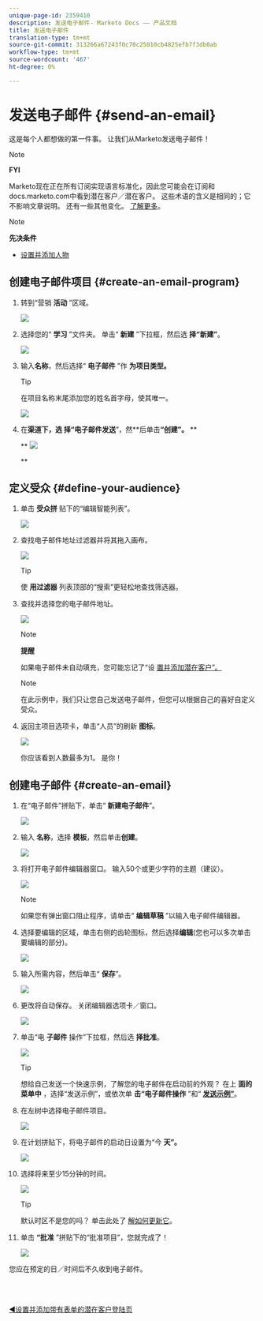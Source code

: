 ```yaml
---
unique-page-id: 2359410
description: 发送电子邮件- Marketo Docs —— 产品文档
title: 发送电子邮件
translation-type: tm+mt
source-git-commit: 313266a67243f0c70c25010cb4825efb7f3db0ab
workflow-type: tm+mt
source-wordcount: '467'
ht-degree: 0%

---
```



# 发送电子邮件 {#send-an-email}

这是每个人都想做的第一件事。 让我们从Marketo发送电子邮件！

>[!NOTE]
>
>**FYI**
>
>Marketo现在正在所有订阅实现语言标准化，因此您可能会在订阅和docs.marketo.com中看到潜在客户／潜在客户。 这些术语的含义是相同的；它不影响文章说明。 还有一些其他变化。 [了解更多](http://docs.marketo.com/display/DOCS/Updates+to+Marketo+Terminology)。

>[!NOTE]
>
>**先决条件**
>
>* [设置并添加人物](get-set-up-and-add-a-person.md)

>



## 创建电子邮件项目 {#create-an-email-program}

1. 转到“营销 **活动** ”区域。

   ![](assets/one-1.png)

1. 选择您的“ **学习** ”文件夹。 单击“ **新建** ”下拉框，然后选 **择“新建”**。

   ![](assets/two-1.png)

1. 输入**名称**，然后选择“ **电子邮件** ”作 **为项目类型。**

   >[!TIP]
   >
   >在项目名称末尾添加您的姓名首字母，使其唯一。

   ![](assets/three.png)

1. 在**渠道下，选 **择“**&#x200B;电子邮件发送&#x200B;**”，然**&#x200B;后单击&#x200B;**“创建”。** **

   ** ![](assets/image2015-3-2-16-3a25-3a18.png)

   **

## 定义受众 {#define-your-audience}

1. 单击 **受众拼** 贴下的“编辑智能列表”。

   ![](assets/five.png)

1. 查找电子邮件地址过滤器并将其拖入画布。

   ![](assets/six.png)

   >[!TIP]
   >
   >使 **用过滤器** 列表顶部的“搜索”更轻松地查找筛选器。

1. 查找并选择您的电子邮件地址。

   ![](assets/seven-1.png)

   >[!NOTE]
   >
   >**提醒**
   >
   >
   >如果电子邮件未自动填充，您可能忘记了“设 [置并添加潜在客户”。](get-set-up-and-add-a-person.md)

   >[!NOTE]
   >
   >在此示例中，我们只让您自己发送电子邮件，但您可以根据自己的喜好自定义受众。

1. 返回主项目选项卡，单击“人员”的刷新 **图标**。

   ![](assets/refresh-icon.png)

   你应该看到人数最多为1。 是你！

## 创建电子邮件 {#create-an-email}

1. 在“电子邮件”拼贴下，单击“ **新建电子邮件**”。

   ![](assets/image2014-9-8-15-3a10-3a47.png)

1. 输入 **名称**，选择 **模板**，然后单击**创建**。

   ![](assets/ten-1.png)

1. 将打开电子邮件编辑器窗口。 输入50个或更少字符的主题（建议）。

   ![](assets/eleven.png)

   >[!NOTE]
   >
   >如果您有弹出窗口阻止程序，请单击“ **编辑草稿** ”以输入电子邮件编辑器。

1. 选择要编辑的区域，单击右侧的齿轮图标，然后选择**编辑**(您也可以多次单击要编辑的部分)。

   ![](assets/twelve.png)

1. 输入所需内容，然后单击“ **保存**”。

   ![](assets/thirteen.png)

1. 更改将自动保存。 关闭编辑器选项卡／窗口。

   ![](assets/fourteen.png)

1. 单击“电 **子邮件** 操作”下拉框，然后选 **择批准**。

   ![](assets/fifteen.png)

   >[!TIP]
   >
   >想给自己发送一个快速示例，了解您的电子邮件在启动前的外观？ 在上 **面的菜单中** ，选择“发送示例”，或依次单 **击“电子邮件操作** ”和“ [**发送示例”**](../../product-docs/email-marketing/general/creating-an-email/send-a-sample-email.md)。

1. 在左树中选择电子邮件项目。

   ![](assets/sixteen.png)

1. 在计划拼贴下，将电子邮件的启动日设置为“今 **天”。**

   ![](assets/image2014-9-8-15-3a13-3a11.png)

1. 选择将来至少15分钟的时间。

   ![](assets/image2014-9-8-15-3a13-3a25.png)

   >[!TIP]
   >
   >默认时区不是您的吗？ 单击此处了 [解如何更新它](https://docs.marketo.com/display/DOCS/Select+Your+Language,+Locale+and+Time+Zone#SelectYourLanguage,LocaleandTimeZone-ChangeUserLanguage,Locale&amp;Timezone)。

1. 单击 **“批准** ”拼贴下的“批准项目”，您就完成了！

   ![](assets/image2014-9-8-15-3a13-3a34.png)

您应在预定的日／时间后不久收到电子邮件。

<br> 

[◄设置并添加带有表单](get-set-up-and-add-a-person.md)[的潜在客户登陆页](landing-page-with-a-form.md)